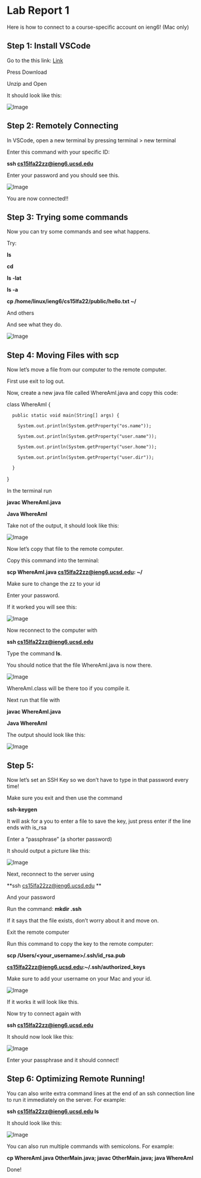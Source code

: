 # Lab Report 1

Here is how to connect to a course-specific account on ieng6! (Mac only)

## Step 1: Install VSCode

Go to the this link: [Link](https://code.visualstudio.com/)

Press Download

Unzip and Open

It should look like this:

![Image](/lab-1-images/1.png)



## Step 2: Remotely Connecting

In VSCode, open a new terminal by pressing terminal > new terminal

Enter this command with your specific ID: 

**ssh cs15lfa22zz@ieng6.ucsd.edu**

Enter your password and you should see this.

![Image](/lab-1-images/2.png)


You are now connected!!





## Step 3: Trying some commands

Now you can try some commands and see what happens.

Try:

**ls**

**cd**

**ls -lat**

**ls -a**

**cp /home/linux/ieng6/cs15lfa22/public/hello.txt ~/**

And others

And see what they do.

![Image](/lab-1-images/3.png)



## Step 4: Moving Files with scp

Now let’s move a file from our computer to the remote computer.

First use exit to log out.

Now, create a new java file called WhereAmI.java and copy this code:



  class WhereAmI {

      public static void main(String[] args) {

        System.out.println(System.getProperty("os.name"));

        System.out.println(System.getProperty("user.name"));

        System.out.println(System.getProperty("user.home"));

        System.out.println(System.getProperty("user.dir"));

      }

  }



In the terminal run

**javac WhereAmI.java**

**Java WhereAmI**

Take not of the output, it should look like this:

![Image](/lab-1-images/4.png)

Now let’s copy that file to the remote computer.

Copy this command into the terminal: 

**scp WhereAmI.java cs15lfa22zz@ieng6.ucsd.edu: ~/**

Make sure to change the zz to your id 

Enter your password.

If it worked you will see this:

![Image](/lab-1-images/5.png)


Now reconnect to the computer with 

**ssh cs15lfa22zz@ieng6.ucsd.edu**

Type the command **ls**.

You should notice that the file WhereAmI.java is now there.

![Image](/lab-1-images/6.png)

WhereAmI.class will be there too if you compile it.

Next run that file with 

**javac WhereAmI.java**

**Java WhereAmI**

The output should look like this:

![Image](/lab-1-images/7.png)


## Step 5:

Now let’s set an SSH Key so we don’t have to type in that password every time!

Make sure you exit and then use the command 

**ssh-keygen**

It will ask for a you to enter a file to save the key, just press enter if the line ends with is_rsa

Enter a “passphrase” (a shorter password)

It should output a picture like this:

![Image](/lab-1-images/8.png)

Next, reconnect to the server using 

**ssh cs15lfa22zz@ieng6.ucsd.edu **

And your password

Run the command: **mkdir .ssh**

If it says that the file exists, don’t worry about it and move on.

Exit the remote computer

Run this command to copy the key to the remote computer:

**scp /Users/<your_username>/.ssh/id_rsa.pub**

**cs15lfa22zz@ieng6.ucsd.edu:~/.ssh/authorized_keys**

Make sure to add your username on your Mac and your id.

![Image](/lab-1-images/9.png)

If it works it will look like this.



Now try to connect again with 

**ssh cs15lfa22zz@ieng6.ucsd.edu**

It should now look like this:

![Image](/lab-1-images/10.png)


Enter your passphrase and it should connect!

## Step 6: Optimizing Remote Running!

You can also write extra command lines at the end of an ssh connection line to run it immediately on the server. For example:

**ssh cs15lfa22zz@ieng6.ucsd.edu ls**

It should look like this:

![Image](/lab-1-images/11.png)


You can also run multiple commands with semicolons. For example: 

**cp WhereAmI.java OtherMain.java; javac OtherMain.java; java WhereAmI**


Done!
